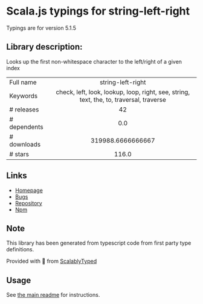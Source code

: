 
# Scala.js typings for string-left-right

Typings are for version 5.1.5

## Library description:
Looks up the first non-whitespace character to the left/right of a given index

|                    |                 |
| ------------------ | :-------------: |
| Full name          | string-left-right |
| Keywords           | check, left, look, lookup, loop, right, see, string, text, the, to, traversal, traverse |
| # releases         | 42 |
| # dependents       | 0.0 |
| # downloads        | 319988.6666666667 |
| # stars            | 116.0 |

## Links
- [Homepage](https://codsen.com/os/string-left-right)
- [Bugs](https://github.com/codsen/codsen/issues)
- [Repository](https://github.com/codsen/codsen)
- [Npm](https://www.npmjs.com/package/string-left-right)
    


## Note
This library has been generated from typescript code from first party type definitions.

Provided with :purple_heart: from [ScalablyTyped](https://github.com/oyvindberg/ScalablyTyped)

## Usage
See [the main readme](../../readme.md) for instructions.


